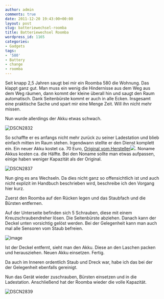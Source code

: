 ```yaml
---
author: admin
comments: true
date: 2011-12-20 19:43:00+00:00
layout: post
slug: batteriewechsel-roomba
title: Batteriewechsel Roomba
wordpress_id: 1165
categories:
- Gadgets
tags:
- '580'
- Battery
- change
- roomba
---
```


Seit knapp 2,5 Jahren saugt bei mir ein Roomba 580 die Wohnung. Das klappt ganz gut. Man muss ein wenig die Hindernisse aus dem Weg aus dem Weg räumen, dann kommt der kleine überall hin und saugt den Raum automatisch. Dank Seitenbürste kommt er auch in alle Ecken. Insgesamt eine praktische Sache und spart mir eine Menge Zeit. Will ihn nicht mehr missen.

Nun wurde allerdings der Akku etwas schwach.

![DSCN2832](https://andydunkel.net/assets/uploads/2011/12/DSCN2832.jpg)

So schaffte er es anfangs nicht mehr zurück zu seiner Ladestation und blieb einfach mitten im Raum stehen. Irgendwann stellte er den Dienst komplett ein. Ein neuer Akku kostet ca. 70 Euro, [Original vom Hersteller](http://www.amazon.de/gp/product/B0042X1FHI/ref=as_li_ss_tl?ie=UTF8&tag=ekiwide0b-21&linkCode=as2&camp=1638&creative=19454&creativeASIN=B0042X1FHI)![](http://www.assoc-amazon.de/e/ir?t=ekiwide0b-21&l=as2&o=3&a=B0042X1FHI). Noname Akkus kosten ca. die Hälfte. Bei den Noname sollte man etwas aufpassen, einige haben weniger Kapazität als der Original.

![DSCN2837](https://andydunkel.net/assets/uploads/2011/12/DSCN2837.jpg)

Nun ging es ans Wechseln. Da dies nicht ganz so offensichtlich ist und auch nicht explizit im Handbuch beschrieben wird, beschreibe ich den Vorgang hier kurz. 

Zuerst den Roomba auf den Rücken legen und das Staubfach und die Bürsten entfernen.

Auf der Unterseite befinden sich 5 Schrauben, diese mit einem Kreuzschraubendreher lösen. Die Seitenbürste abziehen. Danach kann der Deckel unten vorsichtig gelöst werden. Bei der Gelegenheit kann man auch mal alle Sensoren vom Staub befreien.

![image](https://andydunkel.net/assets/uploads/2011/12/image5.png)

Ist der Deckel entfernt, sieht man den Akku. Diese an den Laschen packen und herausziehen. Neuen Akku einsetzen. Fertig.

Da auch im Inneren ordentlich Staub und Dreck war, habe ich das bei der der Gelegenheit ebenfalls gereinigt.

Nun das Gerät wieder zuschrauben, Bürsten einsetzen und in die Ladestation. Anschließend hat der Roomba wieder die volle Kapazität.

![DSCN2839](https://andydunkel.net/assets/uploads/2011/12/DSCN2839.jpg)
